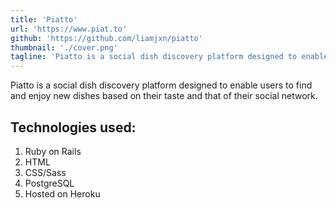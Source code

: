 ```yaml
---
title: 'Piatto'
url: 'https://www.piat.to'
github: 'https://github.com/liamjxn/piatto'
thumbnail: './cover.png'
tagline: 'Piatto is a social dish discovery platform designed to enable users to find and enjoy new dishes based on their taste and that of their social network.'
---
```


Piatto is a social dish discovery platform designed to enable users to find and enjoy new dishes based on their taste and that of their social network.

## Technologies used:
1. Ruby on Rails
2. HTML
3. CSS/Sass
4. PostgreSQL
5. Hosted on Heroku